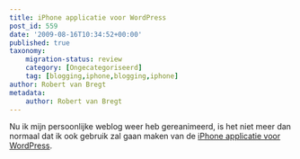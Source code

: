 ```yaml
---
title: iPhone applicatie voor WordPress
post_id: 559
date: '2009-08-16T10:34:52+00:00'
published: true
taxonomy:
    migration-status: review
    category: [Ongecategoriseerd]
    tag: [blogging,iphone,blogging,iphone]
author: Robert van Bregt
metadata:
    author: Robert van Bregt
---
```

Nu ik mijn persoonlijke weblog weer heb gereanimeerd, is het niet meer dan normaal dat ik ook gebruik zal gaan maken van de [ iPhone applicatie voor WordPress](http://iphone.wordpress.org/).